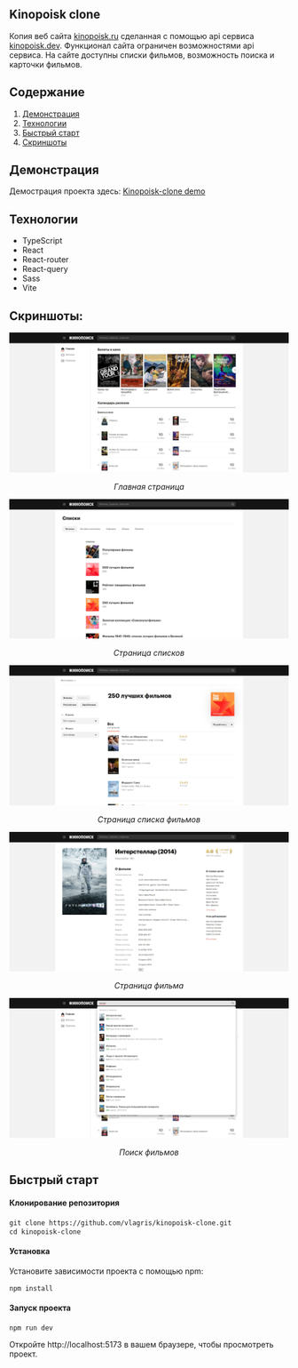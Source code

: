 ## Kinopoisk clone

Копия веб сайта [kinopoisk.ru](https://www.kinopoisk.ru/) сделанная с помощью api сервиса [kinopoisk.dev](https://kinopoisk.dev/). 
Функционал сайта ограничен возможностями api сервиса.
На сайте доступны списки фильмов, возможность поиска и карточки фильмов.


## Содержание
1. [Демонстрация](#демонстрация)
2. [Технологии](#технологии)
3. [Быстрый старт](#быстрый-старт)
4. [Скриншоты](#скриншоты)

## Демонстрация
 Демострация проекта здесь: [Kinopoisk-clone demo](https://vlagris.github.io/kinopoisk-app/)

## Технологии
- TypeScript
- React
- React-router
- React-query
- Sass
- Vite

## Скриншоты:
<div align="center"> 
  <img alt="Home page" src="https://github.com/vlagris/kinopoisk-app/blob/main/screenshots/home-page.jpg">
  <p><i>Главная страница</i></p>
  <img alt="List collections page" src="https://github.com/vlagris/kinopoisk-app/blob/main/screenshots/list-collections.jpg">
  <p><i>Страница списков</i></p>
  <img alt="List movies page" src="https://github.com/vlagris/kinopoisk-app/blob/main/screenshots/list-movies.jpg">
  <p><i>Страница списка фильмов</i></p>
  <img alt="Movie page" src="https://github.com/vlagris/kinopoisk-app/blob/main/screenshots/movie-page.jpg">
  <p><i>Страница фильма</i></p>
  <img alt="Search" src="https://github.com/vlagris/kinopoisk-app/blob/main/screenshots/search.jpg">
  <p><i>Поиск фильмов</i></p>
</div>

## Быстрый старт
#### Клонирование репозитория
```
git clone https://github.com/vlagris/kinopoisk-clone.git
cd kinopoisk-clone
```

#### Установка
Установите зависимости проекта с помощью npm:
```
npm install
```

#### Запуск проекта
```
npm run dev
```
Откройте http://localhost:5173 в вашем браузере, чтобы просмотреть проект.